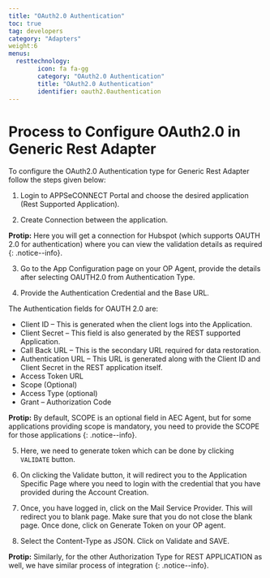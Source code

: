 ```yaml
---
title: "OAuth2.0 Authentication"
toc: true
tag: developers
category: "Adapters"
weight:6
menus: 
  resttechnology:
        icon: fa fa-gg
        category: "OAuth2.0 Authentication"
        title: "OAuth2.0 Authentication"
        identifier: oauth2.0authentication
---
```

# Process to Configure OAuth2.0 in Generic Rest Adapter

To configure the OAuth2.0 Authentication type for Generic Rest Adapter follow the steps given below:

1. Login to APPSeCONNECT Portal and choose the desired application (Rest Supported Application).

2. Create Connection between the application.

**Protip:** Here you will get a connection for Hubspot (which supports OAUTH 2.0 for authentication) where you can view the validation
details as required {: .notice--info}.

3. Go to the App Configuration page on your OP Agent, provide the details after selecting OAUTH2.0 from Authentication Type.

4. Provide the Authentication Credential and the Base URL.

The Authentication fields for OAUTH 2.0 are: 

* Client ID – This is generated when the client logs into the Application.
* Client Secret – This field is also generated by the REST supported Application.
* Call Back URL –  This is the secondary URL required for data restoration.
* Authentication URL – This URL is generated along with the Client ID and Client Secret in the REST application itself.
* Access Token URL 
* Scope (Optional) 
* Access Type (optional) 
* Grant – Authorization Code

**Protip:** By default, SCOPE is an optional field in AEC Agent, but for some applications providing scope is mandatory, 
you need to provide the SCOPE for those applications {: .notice--info}.


5. Here, we need to generate token which can be done by clicking `VALIDATE` button.

6. On clicking the Validate button, it will redirect you to the Application Specific Page where you need to login 
   with the credential that you have provided during the Account Creation.

7. Once, you have logged in, click on the Mail Service Provider. This will redirect you to blank page. 
   Make sure that you do not close the blank page. Once done, click on Generate Token on your OP agent.

8. Select the Content-Type as JSON. Click on Validate and SAVE.

**Protip:**  Similarly, for the other Authorization Type for REST APPLICATION as well, we have similar process of integration {: .notice--info}. 